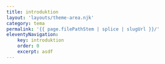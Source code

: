 ```yaml
---
title: introduktion
layout: 'layouts/theme-area.njk'
category: tema
permalink: '{{ page.filePathStem | splice | slugUrl }}/'
eleventyNavigation:
    key: introduktion
    order: 0
    excerpt: asdf
---
```


